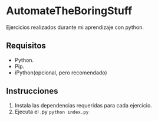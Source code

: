 # AutomateTheBoringStuff
Ejercicios realizados durante mi aprendizaje con python.

## Requisitos
- Python.
- Pip.
- iPython(opcional, pero recomendado)

## Instrucciones

1. Instala las dependencias requeridas para cada ejercicio.
1. Ejecuta el .py `python index.py`
